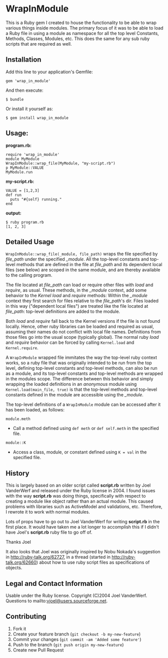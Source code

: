 # WrapInModule

This is a Ruby gem I created to house the functionality to be able to wrap
various things inside modules. The primary focus of it was to be able to load a
Ruby file in using a module as namespace for all the top level Constants,
Methods, Classes, Modules, etc. This does the same for any sub ruby scripts
that are required as well.

## Installation

Add this line to your application's Gemfile:

    gem 'wrap_in_module'

And then execute:

    $ bundle

Or install it yourself as:

    $ gem install wrap_in_module

## Usage:

**program.rb:**

    require 'wrap_in_module'
    module MyModule
    WrapInModule::wrap_file(MyModule, "my-script.rb")
    p MyModule::VALUE
    MyModule.run

**my-script.rb:**

    VALUE = [1,2,3]
    def run
      puts "#{self} running."
    end

**output:**

    $ ruby program.rb
    [1, 2, 3]

## Detailed Usage

`WrapInModule::wrap_file(_module, file_path)` wraps the file specified by
*file_path* under the specified *_module*.  All the top-level constants and
top-level methods that are defined in the file at *file_path* and its dependent
local files (see below) are scoped in the same module, and are thereby
available to the calling program.

The file located at *file_path* can load or require other files with *load* and
*require*, as usual. These methods, in the *_module* context, add some behavior
to the *Kernel* *load* and *require* methods: Within the *_module* context they
first search for files relative to the *file_path*'s dir. Files loaded in this
way ("dependent local files") are treated like the file located at *file_path*:
top-level definitions are added to the module.

Both *load* and *require* fall back to the Kernel versions if the file is not
found locally. Hence, other ruby libraries can be loaded and required as usual,
assuming their names do not conflict with local file names.  Definitions from
those files go into the usual scope (typically global). The normal ruby *load*
and *require* behavior can be forced by calling `Kernel.load` and
`Kernel.require`.

A `WrapInModule` wrapped file immitates the way the top-level ruby
context works, so a ruby file that was originally intended to be run from the
top level, defining top-level constants and top-level methods, can also be run
as a module, and its top-level constants and top-level methods are wrapped in
the modules scope. The difference between this behavior and simply wrapping the
loaded definitions in an _anonymous_ module using `Kernel.load(main_file,
true)` is that the top-level methods and top-level constants defined in the
module are accessible using the *_module*.

The top-level definitions of a `WrapInModule` module can be accessed after it
has been loaded, as follows:

`module.meth`

- Call a method defined using `def meth` or `def self.meth` in the specified
  file.

`module::K`

- Access a class, module, or constant defined using `K = val` in the specified
  file.

## History

This is largely based on an older script called **script.rb**  written by Joel
VanderWerf and released under the Ruby license in 2004. I found issues with the
way **script.rb** was doing things, specifically with respect to creating a
module like object rather than an actual module. This caused problems with
libraries such as ActiveModel and validations, etc. Therefore, I rewrote it to
work with normal modules.

Lots of props have to go out to Joel VanderWerf for writing **script.rb** in
the first place. It would have taken me a lot longer to accomplish this if I
didn't have Joel's **script.rb** ruby file to go off of.

Thanks Joel

It also looks that Joel was originally inspired by Nobu Nokada's suggestion in
http://ruby-talk.org/62727, in a thread (started in http://ruby-talk.org/62660)
about how to use ruby script files as specifications of objects.



## Legal and Contact Information

Usable under the Ruby license. Copyright (C)2004 Joel VanderWerf. Questions to
mailto:vjoel@users.sourceforge.net.

## Contributing

1. Fork it
2. Create your feature branch (`git checkout -b my-new-feature`)
3. Commit your changes (`git commit -am 'Added some feature'`)
4. Push to the branch (`git push origin my-new-feature`)
5. Create new Pull Request
